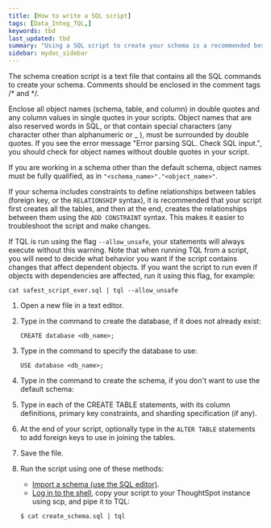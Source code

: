 ```yaml
---
title: [How to write a SQL script]
tags: [Data_Integ_TQL,]
keywords: tbd
last_updated: tbd
summary: "Using a SQL script to create your schema is a recommended best practice. This makes it easier to adjust the schema definitions and recreate the schema quickly, if needed."
sidebar: mydoc_sidebar
---
```

The schema creation script is a text file that contains all the SQL commands to create your schema. Comments should be enclosed in the comment tags /\* and \*/.

Enclose all object names (schema, table, and column) in double quotes and any column values in single quotes in your scripts. Object names that are also reserved words in SQL, or that contain special characters (any character other than alphanumeric or _ ), must be surrounded by double quotes. If you see the error message "Error parsing SQL. Check SQL input.", you should check for object names without double quotes in your script.

If you are working in a schema other than the default schema, object names must be fully qualified, as in `"<schema_name>"."<object_name>"`.

If your schema includes constraints to define relationships between tables (foreign key, or the `RELATIONSHIP` syntax), it is recommended that your script first creates all the tables, and then at the end, creates the relationships between them using the `ADD CONSTRAINT` syntax. This makes it easier to troubleshoot the script and make changes.

If TQL is run using the flag `--allow_unsafe`, your statements will always execute without this warning. Note that when running TQL from a script, you will need to decide what behavior you want if the script contains changes that affect dependent objects. If you want the script to run even if objects with dependencies are affected, run it using this flag, for example:

```
cat safest_script_ever.sql | tql --allow_unsafe
```

1. Open a new file in a text editor.
2. Type in the command to create the database, if it does not already exist:

    ```
    CREATE database <db_name>;
    ```

3. Type in the command to specify the database to use:

    ```
    USE database <db_name>;
    ```

4. Type in the command to create the schema, if you don't want to use the default schema:
5. Type in each of the CREATE TABLE statements, with its column definitions, primary key constraints, and sharding specification (if any).
6. At the end of your script, optionally type in the `ALTER TABLE` statements to add foreign keys to use in joining the tables.
7. Save the file.
8. Run the script using one of these methods:

    -   [Import a schema (use the SQL editor)](upload_sql_script.html#).
    -   [Log in to the shell](/pages/admin/setup/logins.html#ssh-to-the-appliance), copy your script to your ThoughtSpot instance using scp, and pipe it to TQL:
    ```
    $ cat create_schema.sql | tql
    ```
